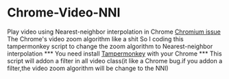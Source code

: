 # Chrome-Video-NNI
Play video using Nearest-neighbor interpolation in Chrome
[Chromium issue](https://bugs.chromium.org/p/chromium/issues/detail?id=1310342)
The Chrome's video zoom algorithm like a shit
So I coding this tampermonkey script to change the zoom algorithm to Nearest-neighbor interpolation
*** You need install [Tampermonkey]([https://bugs.chromium.org/p/chromium/issues/detail?id=1310342](https://www.tampermonkey.net/)https://www.tampermonkey.net/) with your Chrome ***
This script will addon a filter in all video class(it like a Chrome bug.if you addon a filter,the video zoom algorithm will be change to the NNI)
